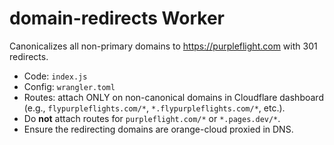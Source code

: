 # domain-redirects Worker

Canonicalizes all non-primary domains to https://purpleflight.com with 301 redirects.

- Code: `index.js`
- Config: `wrangler.toml`
- Routes: attach ONLY on non-canonical domains in Cloudflare dashboard
  (e.g., `flypurpleflights.com/*`, `*.flypurpleflights.com/*`, etc.).
- Do **not** attach routes for `purpleflight.com/*` or `*.pages.dev/*`.
- Ensure the redirecting domains are orange-cloud proxied in DNS. 
